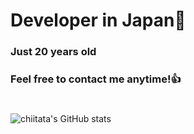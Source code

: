 # Developer in Japan👋
### Just 20 years old 
### Feel free to contact me anytime!👍
#
![chiitata's GitHub stats](https://chiitata.vercel.app/api?username=chiitata&show_icons=true&theme=merko&count_private=true)

